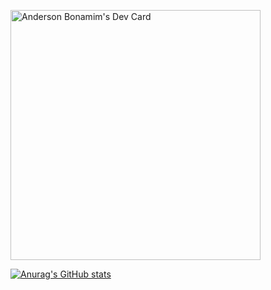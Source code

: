 <a href="https://app.daily.dev/atbcosta"><img src="https://api.daily.dev/devcards/28c5674560f64dafb1a45ceb3725c604.png?r=fpr" width="400" alt="Anderson Bonamim's Dev Card"/></a>

[![Anurag's GitHub stats](https://github-readme-stats.vercel.app/api?username=atbcosta)](https://github.com/anuraghazra/github-readme-stats)
